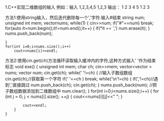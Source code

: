 1.C++实现二维数组的输入
例如：输入
1,2,3,4,5
1,2,3
输出：
1 2 3 4 5
1 2 3

方法1:使用string输入，然后迭代删除每一个','字符.输入#结束
    string num;
    unsigned int mem;
    vector<string>nums;
    while(1)
    {
        cin>>num;
        if("#"==num)
            break;
        for(auto it=num.begin();it!=num.end();it++)
        {
            if(*it == ',')
                num.erase(it);
        }
        nums.push_back(num);

    }
    for(int i=0;i<nums.size();i++)
        cout<<nums[i]<<endl;

方法2:使用cin.get(ch)方法循环读取输入缓冲内的字符,这种方式输入' '作为结束标志
void exe()
    {
        unsigned int mem;
        char ch;
        cin>>mem;
        vector<vector<char> > nums;
        vector<char> num;
        cin.get(ch);
        while(' '!=ch)
        {
            //输入子数组数组
            cin.get(ch);//获取第一个字符
            if(' '==ch )
                break;
            while('\n'!=ch)
            {
                if(','!=ch)//遇到','直接跳过
                    num.push_back(ch);
                cin.get(ch);
            }
            nums.push_back(num); //把子数组数据添加到二维数组中
            num.clear();
        }
        for(int i=0;i<nums.size();i++)
        {
            for (int j = 0; j < nums[i].size(); ++j) {
                cout<<nums[i][j]<<" ";
            }

            cout<<endl;
        }
    }




